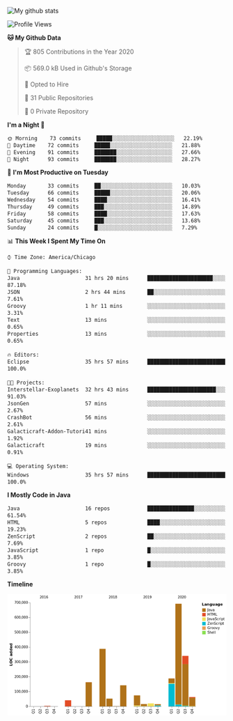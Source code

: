 ![My github stats](https://github-readme-stats.vercel.app/api?username=romvoid95&theme=gruvbox&include_all_commits=true&show_icons=true")

<!--START_SECTION:waka-->
![Profile Views](http://img.shields.io/badge/Profile%20Views-4-blue)

**🐱 My Github Data** 

> 🏆 805 Contributions in the Year 2020
 > 
> 📦 569.0 kB Used in Github's Storage 
 > 
> 💼 Opted to Hire
 > 
> 📜 31 Public Repositories
 > 
> 🔑 0 Private Repository 
 > 
**I'm a Night 🦉** 

```text
🌞 Morning    73 commits     █████░░░░░░░░░░░░░░░░░░░░   22.19% 
🌆 Daytime    72 commits     █████░░░░░░░░░░░░░░░░░░░░   21.88% 
🌃 Evening    91 commits     ███████░░░░░░░░░░░░░░░░░░   27.66% 
🌙 Night      93 commits     ███████░░░░░░░░░░░░░░░░░░   28.27%

```
📅 **I'm Most Productive on Tuesday** 

```text
Monday       33 commits     ██░░░░░░░░░░░░░░░░░░░░░░░   10.03% 
Tuesday      66 commits     █████░░░░░░░░░░░░░░░░░░░░   20.06% 
Wednesday    54 commits     ████░░░░░░░░░░░░░░░░░░░░░   16.41% 
Thursday     49 commits     ███░░░░░░░░░░░░░░░░░░░░░░   14.89% 
Friday       58 commits     ████░░░░░░░░░░░░░░░░░░░░░   17.63% 
Saturday     45 commits     ███░░░░░░░░░░░░░░░░░░░░░░   13.68% 
Sunday       24 commits     █░░░░░░░░░░░░░░░░░░░░░░░░   7.29%

```


📊 **This Week I Spent My Time On** 

```text
⌚︎ Time Zone: America/Chicago

💬 Programming Languages: 
Java                     31 hrs 20 mins      █████████████████████░░░░   87.18% 
JSON                     2 hrs 44 mins       ██░░░░░░░░░░░░░░░░░░░░░░░   7.61% 
Groovy                   1 hr 11 mins        ░░░░░░░░░░░░░░░░░░░░░░░░░   3.31% 
Text                     13 mins             ░░░░░░░░░░░░░░░░░░░░░░░░░   0.65% 
Properties               13 mins             ░░░░░░░░░░░░░░░░░░░░░░░░░   0.65%

🔥 Editors: 
Eclipse                  35 hrs 57 mins      █████████████████████████   100.0%

🐱‍💻 Projects: 
Interstellar-Exoplanets  32 hrs 43 mins      ██████████████████████░░░   91.03% 
JsonGen                  57 mins             ░░░░░░░░░░░░░░░░░░░░░░░░░   2.67% 
CrashBot                 56 mins             ░░░░░░░░░░░░░░░░░░░░░░░░░   2.61% 
Galacticraft-Addon-Tutori41 mins             ░░░░░░░░░░░░░░░░░░░░░░░░░   1.92% 
Galacticraft             19 mins             ░░░░░░░░░░░░░░░░░░░░░░░░░   0.91%

💻 Operating System: 
Windows                  35 hrs 57 mins      █████████████████████████   100.0%

```

**I Mostly Code in Java** 

```text
Java                     16 repos            ███████████████░░░░░░░░░░   61.54% 
HTML                     5 repos             ████░░░░░░░░░░░░░░░░░░░░░   19.23% 
ZenScript                2 repos             ██░░░░░░░░░░░░░░░░░░░░░░░   7.69% 
JavaScript               1 repo              █░░░░░░░░░░░░░░░░░░░░░░░░   3.85% 
Groovy                   1 repo              █░░░░░░░░░░░░░░░░░░░░░░░░   3.85%

```


**Timeline**

![Chart not found](https://github.com/ROMVoid95/ROMVoid95/blob/master/charts/bar_graph.png) 


<!--END_SECTION:waka-->
